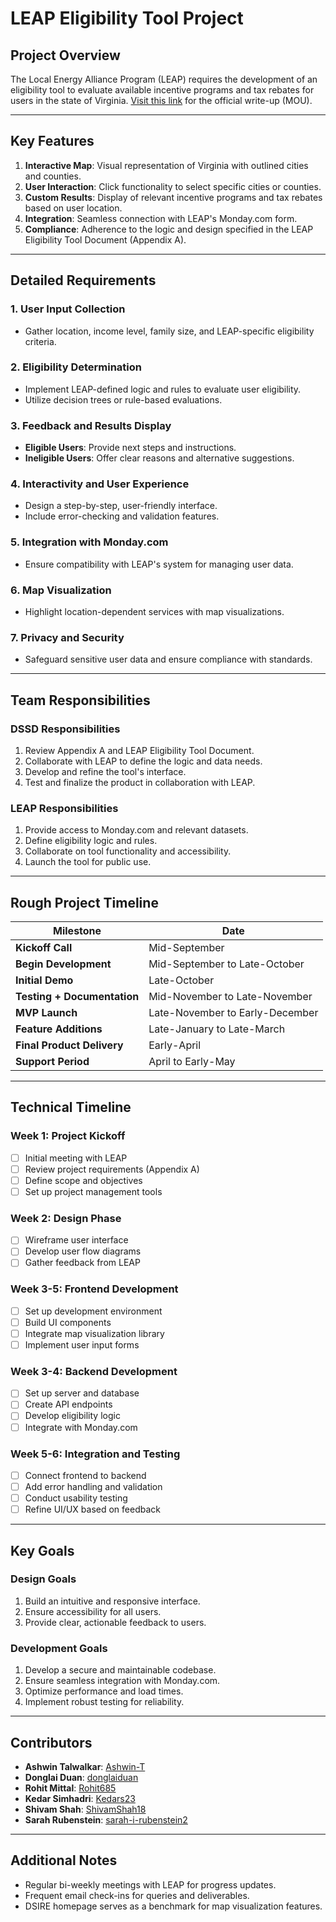# LEAP Eligibility Tool Project

## Project Overview
The Local Energy Alliance Program (LEAP) requires the development of an eligibility tool to evaluate available incentive programs and tax rebates for users in the state of Virginia. [Visit this link](https://example.com) for the official write-up (MOU).

---

## Key Features
1. **Interactive Map**: Visual representation of Virginia with outlined cities and counties.
2. **User Interaction**: Click functionality to select specific cities or counties.
3. **Custom Results**: Display of relevant incentive programs and tax rebates based on user location.
4. **Integration**: Seamless connection with LEAP's Monday.com form.
5. **Compliance**: Adherence to the logic and design specified in the LEAP Eligibility Tool Document (Appendix A).

---

## Detailed Requirements

### 1. User Input Collection
- Gather location, income level, family size, and LEAP-specific eligibility criteria.

### 2. Eligibility Determination
- Implement LEAP-defined logic and rules to evaluate user eligibility.
- Utilize decision trees or rule-based evaluations.

### 3. Feedback and Results Display
- **Eligible Users**: Provide next steps and instructions.
- **Ineligible Users**: Offer clear reasons and alternative suggestions.

### 4. Interactivity and User Experience
- Design a step-by-step, user-friendly interface.
- Include error-checking and validation features.

### 5. Integration with Monday.com
- Ensure compatibility with LEAP's system for managing user data.

### 6. Map Visualization
- Highlight location-dependent services with map visualizations.

### 7. Privacy and Security
- Safeguard sensitive user data and ensure compliance with standards.

---

## Team Responsibilities

### **DSSD Responsibilities**
1. Review Appendix A and LEAP Eligibility Tool Document.
2. Collaborate with LEAP to define the logic and data needs.
3. Develop and refine the tool's interface.
4. Test and finalize the product in collaboration with LEAP.

### **LEAP Responsibilities**
1. Provide access to Monday.com and relevant datasets.
2. Define eligibility logic and rules.
3. Collaborate on tool functionality and accessibility.
4. Launch the tool for public use.

---

## Rough Project Timeline
| Milestone                    | Date                         |
|------------------------------|------------------------------|
| **Kickoff Call**             | Mid-September               |
| **Begin Development**        | Mid-September to Late-October |
| **Initial Demo**             | Late-October                |
| **Testing + Documentation**  | Mid-November to Late-November |
| **MVP Launch**               | Late-November to Early-December |
| **Feature Additions**        | Late-January to Late-March  |
| **Final Product Delivery**   | Early-April                 |
| **Support Period**           | April to Early-May          |

---

## Technical Timeline

### Week 1: Project Kickoff
- [ ] Initial meeting with LEAP
- [ ] Review project requirements (Appendix A)
- [ ] Define scope and objectives
- [ ] Set up project management tools

### Week 2: Design Phase
- [ ] Wireframe user interface
- [ ] Develop user flow diagrams
- [ ] Gather feedback from LEAP

### Week 3-5: Frontend Development
- [ ] Set up development environment
- [ ] Build UI components
- [ ] Integrate map visualization library
- [ ] Implement user input forms

### Week 3-4: Backend Development
- [ ] Set up server and database
- [ ] Create API endpoints
- [ ] Develop eligibility logic
- [ ] Integrate with Monday.com

### Week 5-6: Integration and Testing
- [ ] Connect frontend to backend
- [ ] Add error handling and validation
- [ ] Conduct usability testing
- [ ] Refine UI/UX based on feedback

---

## Key Goals

### Design Goals
1. Build an intuitive and responsive interface.
2. Ensure accessibility for all users.
3. Provide clear, actionable feedback to users.

### Development Goals
1. Develop a secure and maintainable codebase.
2. Ensure seamless integration with Monday.com.
3. Optimize performance and load times.
4. Implement robust testing for reliability.

---

## Contributors
- **Ashwin Talwalkar**: [Ashwin-T](https://github.com/Ashwin-T)
- **Donglai Duan**: [donglaiduan](https://github.com/donglaiduan)
- **Rohit Mittal**: [Rohit685](https://github.com/Rohit685)
- **Kedar Simhadri**: [Kedars23](https://github.com/Kedars23)
- **Shivam Shah**: [ShivamShah18](https://github.com/ShivamShah18)
- **Sarah Rubenstein**: [sarah-i-rubenstein2](https://github.com/sarah-i-rubenstein2)

---

## Additional Notes
- Regular bi-weekly meetings with LEAP for progress updates.
- Frequent email check-ins for queries and deliverables.
- DSIRE homepage serves as a benchmark for map visualization features.
